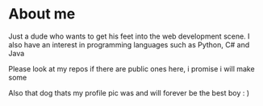 # About me

Just a dude who wants to get his feet into the web development scene. I also have an interest in programming languages such as Python, C# and Java

Please look at my repos if there are public ones here, i promise i will make some

Also that dog thats my profile pic was and will forever be the best boy : )

